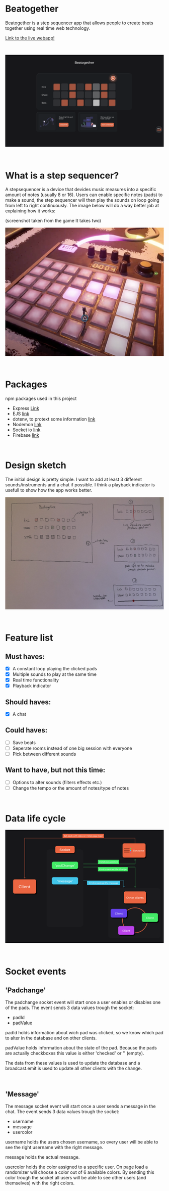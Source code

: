 # Beatogether
Beatogether is a step sequencer app that allows people to create beats together using real time web technology.

[Link to the live webapp!](https://beatogether.herokuapp.com/)

<br>

![home](img/home.png "home")

<br>

# What is a step sequencer?
A stepsequencer is a device that devides music measures into a specific amount of notes (usually 8 or 16). Users can enable specific notes (pads) to make a sound, the step sequencer will then play the sounds on loop going from left to right continuously. The image below will do a way better job at explaining how it works: 

(screenshot taken from the game It takes two)

![step sequencer example](img/it-takes-two-stepseq.png "step sequencer")

<br>

# Packages
npm packages used in this project

- Express [Link](https://expressjs.com/)
- EJS [link](https://ejs.co/)
- dotenv, to protext some information [link](https://www.npmjs.com/package/dotenv)
- Nodemon [link](https://www.npmjs.com/package/nodemon)
- Socket io [link](https://www.npmjs.com/package/socket.io)
- Firebase [link](https://firebase.google.com/docs/web/setup)

<br>

# Design sketch
The initial design is pretty simple. I want to add at least 3 different sounds/instruments and a chat if possible. I think a playback indicator is usefull to show how the app works better.

![Beatogether app sketch](img/beatogether-sketch.png "Beatogether app sketch")

<br>

# Feature list
## Must haves:
- [x] A constant loop playing the clicked pads
- [x] Multiple sounds to play at the same time
- [x] Real time functionality
- [x] Playback indicator

## Should haves:
- [x] A chat

## Could haves:
- [ ] Save beats
- [ ] Seperate rooms instead of one big session with everyone
- [ ] Pick between different sounds

## Want to have, but not this time:
- [ ] Options to alter sounds (filters effects etc.)
- [ ] Change the tempo or the amount of notes/type of notes

<br>

# Data life cycle

![Data-model](img/data-life-cycle.png "data-life-cycle")

<br>

# Socket events

## 'Padchange'
The padchange socket event will start once a user enables or disables one of the pads. The event sends 3 data values trough the socket:
- padId
- padValue

padId holds information about wich pad was clicked, so we know which pad to alter in the database and on other clients.

padValue holds information about the state of the pad. Because the pads are actually checkboxes this value is either 'checked' or '' (empty).

The data from these values is used to update the database and a broadcast.emit is used to update all other clients with the change.

<br>

## 'Message'
The message socket event will start once a user sends a message in the chat. The event sends 3 data values trough the socket:
- username
- message
- usercolor

username holds the users chosen username, so every user will be able to see the right username with the right message.

message holds the actual message.

usercolor holds the color assigned to a specific user. On page load a randomizer will choose a color out of 6 available colors. By sending this color trough the socket all users will be able to see other users (and themselves) with the right colors.